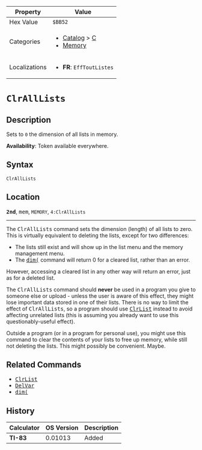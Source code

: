 | Property      | Value |
|---------------|-------|
| Hex Value     | `$BB52`|
| Categories    | <ul><li>[Catalog](<../categories/Catalog.md>) > [C](<../categories/Catalog.md#C>)</li><li>[Memory](<../categories/Memory.md>)</li></ul> |
| Localizations | <ul><li><b>FR</b>: `EffToutListes`</li></ul> |

# `ClrAllLists`

## Description
Sets to `0` the dimension of all lists in memory.


<b>Availability</b>: Token available everywhere.

## Syntax
`ClrAllLists`

## Location
<tt><kbd><b>2nd</b></kbd></tt>, <kbd>mem</kbd>, `MEMORY`, `4:ClrAllLists`
<hr>

The <tt>ClrAllLists</tt> command sets the dimension (length) of all lists to zero. This is virtually equivalent to deleting the lists, except for two differences:

*   The lists still exist and will show up in the list menu and the memory management menu.
*   The <tt><a href="dim(.md">dim(</a></tt> command will return 0 for a cleared list, rather than an error.

However, accessing a cleared list in any other way will return an error, just as for a deleted list.

The <tt>ClrAllLists</tt> command should **never** be used in a program you give to someone else or upload - unless the user is aware of this effect, they might lose important data stored in one of their lists. There is no way to limit the effect of <tt>ClrAllLists</tt>, so a program should use <tt><a href="ClrList.md">ClrList</a></tt> instead to avoid affecting unrelated lists (this is assuming you already want to use this questionably-useful effect).

Outside a program (or in a program for personal use), you might use this command to clear the contents of your lists to free up memory, while still not deleting the lists. This might possibly be convenient. Maybe.

## Related Commands

*   <tt><a href="ClrList.md">ClrList</a></tt>
*   <tt><a href="DelVar.md">DelVar</a></tt>
*   <tt><a href="dim(.md">dim(</a></tt>

## History
| Calculator | OS Version | Description |
|------------|------------|-------------|
| <b>TI-83</b> | 0.01013 | Added |


